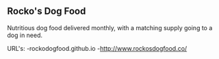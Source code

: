 ## Rocko's Dog Food

Nutritious dog food delivered monthly, with a matching supply going to a dog in need.

URL's:
-rockodogfood.github.io
-http://www.rockosdogfood.co/

